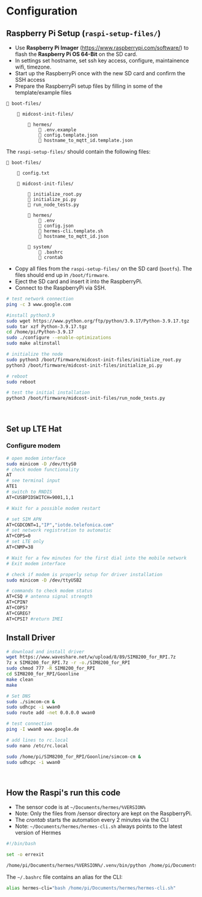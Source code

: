 # Configuration

## Raspberry Pi Setup (`raspi-setup-files/`)

- Use **Raspberry Pi Imager** (https://www.raspberrypi.com/software/) to flash the **Raspberry Pi OS 64-Bit** on the SD card.
- In settings set hostname, set ssh key access, configure, maintainence wifi, timezone.
- Start up the RaspberryPi once with the new SD card and confirm the SSH access
- Prepare the RaspberryPi setup files by filling in some of the template/example files

```
📁 boot-files/

    📁 midcost-init-files/

        📁 hermes/
            📄 .env.example
            📄 config.template.json
            📄 hostname_to_mqtt_id.template.json
```

The `raspi-setup-files/` should contain the following files:

```
📁 boot-files/

    📄 config.txt

    📁 midcost-init-files/

        📄 initialize_root.py
        📄 initialize_pi.py
        📄 run_node_tests.py

        📁 hermes/
            📄 .env
            📄 config.json
            📄 hermes-cli.template.sh
            📄 hostname_to_mqtt_id.json

        📁 system/
            📄 .bashrc
            📄 crontab
```
- Copy all files from the `raspi-setup-files/` on the SD card (`bootfs`). The files should end up in `/boot/firmware`.
- Eject the SD card and insert it into the RaspberryPi.
- Connect to the RaspberryPi via SSH.

```bash
# test network connection
ping -c 3 www.google.com

#install python3.9
sudo wget https://www.python.org/ftp/python/3.9.17/Python-3.9.17.tgz
sudo tar xzf Python-3.9.17.tgz
cd /home/pi/Python-3.9.17
sudo ./configure --enable-optimizations
sudo make altinstall

# initialize the node
sudo python3 /boot/firmware/midcost-init-files/initialize_root.py
python3 /boot/firmware/midcost-init-files/initialize_pi.py

# reboot
sudo reboot

# test the initial installation
python3 /boot/firmware/midcost-init-files/run_node_tests.py

```

<br/>

## Set up LTE Hat

### Configure modem

```bash
# open modem interface
sudo minicom -D /dev/ttyS0
# check modem functionality
AT 
# see terminal input
ATE1 
# switch to RNDIS
AT+CUSBPIDSWITCH=9001,1,1

# Wait for a possible modem restart

# set SIM APN
AT+CGDCONT=1,"IP","iotde.telefonica.com"
# set network registration to automatic
AT+COPS=0
# set LTE only
AT+CNMP=38

# Wait for a few minutes for the first dial into the mobile network
# Exit modem interface
```

```bash
# check if modem is properly setup for driver installation
sudo minicom -D /dev/ttyUSB2

# commands to check modem status
AT+CSQ # antenna signal strength
AT+CPIN?
AT+COPS? 
AT+CGREG?  
AT+CPSI? #return IMEI
```

## Install Driver 

```bash
# download and install driver
wget https://www.waveshare.net/w/upload/8/89/SIM8200_for_RPI.7z
7z x SIM8200_for_RPI.7z -r -o./SIM8200_for_RPI
sudo chmod 777 -R SIM8200_for_RPI
cd SIM8200_for_RPI/Goonline
make clean
make

# Set DNS
sudo ./simcom-cm &
sudo udhcpc -i wwan0
sudo route add -net 0.0.0.0 wwan0

# test connection
ping -I wwan0 www.google.de

# add lines to rc.local
sudo nano /etc/rc.local
```

```bash
sudo /home/pi/SIM8200_for_RPI/Goonline/simcom-cm &
sudo udhcpc -i wwan0
```

<br/>


## How the Raspi's run this code

- The sensor code is at `~/Documents/hermes/%VERSION%` 
- Note: Only the files from /sensor directory are kept on the RaspberryPi.
- The _crontab_ starts the automation every 2 minutes via the CLI
- Note: `~/Documents/hermes/hermes-cli.sh` always points to the latest version of Hermes

```bash
#!/bin/bash

set -o errexit

/home/pi/Documents/hermes/%VERSION%/.venv/bin/python /home/pi/Documents/hermes/%VERSION%/cli/main.py $*
```

The `~/.bashrc` file contains an alias for the CLI:

```bash
alias hermes-cli="bash /home/pi/Documents/hermes/hermes-cli.sh"
```


